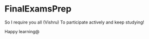 # FinalExamsPrep

So I require you all (Vishru) To participate actively and keep studying!

Happy learning@
